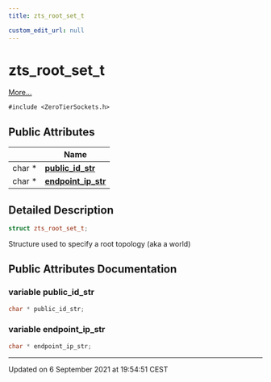 ```yaml
---
title: zts_root_set_t

custom_edit_url: null
---
```


# zts_root_set_t



 [More...](#detailed-description)


`#include <ZeroTierSockets.h>`

## Public Attributes

|                | Name           |
| -------------- | -------------- |
| char * | **[public_id_str](/autogen/libzt/classes/structzts__root__set__t.md#variable-public_id_str)**  |
| char * | **[endpoint_ip_str](/autogen/libzt/classes/structzts__root__set__t.md#variable-endpoint_ip_str)**  |

## Detailed Description

```cpp
struct zts_root_set_t;
```


Structure used to specify a root topology (aka a world) 

## Public Attributes Documentation

### variable public_id_str

```cpp
char * public_id_str;
```


### variable endpoint_ip_str

```cpp
char * endpoint_ip_str;
```


-------------------------------

Updated on  6 September 2021 at 19:54:51 CEST